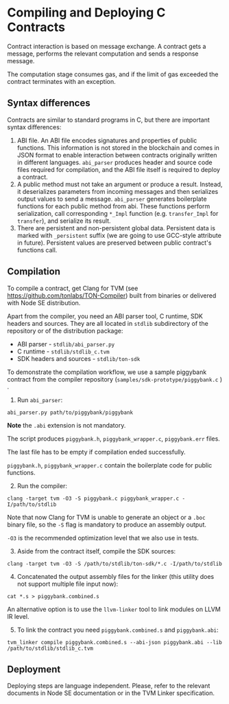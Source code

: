 # Compiling and Deploying C Contracts

Contract interaction is based on message exchange. A contract gets a message, performs the relevant computation and sends a response message. 

The computation stage consumes gas, and if the limit of gas exceeded the contract terminates with an exception.

## Syntax differences

Contracts are similar to standard programs in C, but there are important syntax differences:

1. ABI file. An ABI file encodes signatures and properties of public functions. This information is not stored in the blockchain and comes in JSON format to enable interaction between contracts originally written in different languages. `abi_parser` produces header and source code files required for compilation, and the ABI file itself is required to deploy a contract.
2. A public method must not take an argument or produce a result. Instead, it deserializes parameters from incoming messages and then serializes output values to send a message. `abi_parser` generates boilerplate functions for each public method from abi. These functions perform serialization, call corresponding `*_Impl` function (e.g. `transfer_Impl` for `transfer`), and serialize its result.
3. There are persistent and non-persistent global data. Persistent data is marked with `_persistent` suffix (we are going to use GCC-style attribute in future). Persistent values are preserved between public contract's functions call.

## Compilation 

To compile a contract, get Clang for TVM (see https://github.com/tonlabs/TON-Compiler) built from binaries or delivered with Node SE distribution. 

Apart from the compiler, you need an ABI parser tool, C runtime, SDK headers and sources. They are all located in `stdlib` subdirectory of the repository or of the distribution package:

- ABI parser - `stdlib/abi_parser.py`
- C runtime - `stdlib/stdlib_c.tvm`
- SDK headers and sources - `stdlib/ton-sdk`

To demonstrate the compilation workflow, we use a sample piggybank contract from the compiler repository (`samples/sdk-prototype/piggybank.c` ) .

1. Run `abi_parser`:

```
abi_parser.py path/to/piggybank/piggybank
```

**Note** the `.abi` extension is not mandatory.

The script produces `piggybank.h`, `piggybank_wrapper.c`, `piggybank.err` files. 

The last file has to be empty if compilation ended successfully.

 `piggybank.h`, `piggybank_wrapper.c` contain the boilerplate code for public functions.

2. Run the compiler:

```
clang -target tvm -O3 -S piggybank.c piggybank_wrapper.c -I/path/to/stdlib
```

Note that now Clang for TVM is unable to generate an object or a `.boc` binary file, so the `-S` flag is mandatory to produce an assembly output.

 `-O3` is the recommended optimization level that we also use in tests.

3. Aside from the contract itself, compile the SDK sources:

```
clang -target tvm -O3 -S /path/to/stdlib/ton-sdk/*.c -I/path/to/stdlib
```

4. Concatenated the output assembly files for the linker (this utility does not support multiple file input now):

```
cat *.s > piggybank.combined.s
```

An alternative option is to use the `llvm-linker` tool to link modules on LLVM IR level. 

5. To link the contract you need `piggybank.combined.s` and `piggybank.abi`:

```
tvm_linker compile piggybank.combined.s --abi-json piggybank.abi --lib /path/to/stdlib/stdlib_c.tvm
```

## Deployment

Deploying steps are language independent. Please, refer to the relevant documents in Node SE documentation or in the TVM Linker specification.